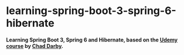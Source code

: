 # learning-spring-boot-3-spring-6-hibernate
#### Learning Spring Boot 3, Spring 6 and Hibernate, based on the [Udemy course](https://www.udemy.com/course/spring-hibernate-tutorial) by [Chad Darby](https://www.udemy.com/user/chaddarby2/).
